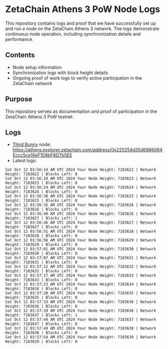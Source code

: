 # ZetaChain Athens 3 PoW Node Logs
This repository contains logs and proof that we have successfully set up and run a node on the ZetaChain Athens 3 network. The logs demonstrate continuous node operation, including synchronization details and performance.

## Contents
- Node setup information
- Synchronization logs with block height details
- Ongoing proof of work logs to verify active participation in the ZetaChain network

## Purpose
This repository serves as documentation and proof of participation in the ZetaChain Athens 3 PoW testnet.

## Logs

- [Third Bunny](https://thirdbunny.xyz/) node: https://athens.explorer.zetachain.com/address/0x225254d35dE666064Eccc5ce16eF1D8bF8D7b5EE
- Latest logs:
```
Sat Oct 12 03:56:14 AM UTC 2024 Your Node Height: 7183622 | Network Height: 7183622 | Blocks Left: 0
Sat Oct 12 03:56:19 AM UTC 2024 Your Node Height: 7183623 | Network Height: 7183623 | Blocks Left: 0
Sat Oct 12 03:56:24 AM UTC 2024 Your Node Height: 7183624 | Network Height: 7183624 | Blocks Left: 0
Sat Oct 12 03:56:30 AM UTC 2024 Your Node Height: 7183625 | Network Height: 7183625 | Blocks Left: 0
Sat Oct 12 03:56:35 AM UTC 2024 Your Node Height: 7183626 | Network Height: 7183626 | Blocks Left: 0
Sat Oct 12 03:56:40 AM UTC 2024 Your Node Height: 7183626 | Network Height: 7183627 | Blocks Left: 1
Sat Oct 12 03:56:46 AM UTC 2024 Your Node Height: 7183627 | Network Height: 7183627 | Blocks Left: 0
Sat Oct 12 03:56:51 AM UTC 2024 Your Node Height: 7183628 | Network Height: 7183628 | Blocks Left: 0
Sat Oct 12 03:56:56 AM UTC 2024 Your Node Height: 7183629 | Network Height: 7183629 | Blocks Left: 0
Sat Oct 12 03:57:01 AM UTC 2024 Your Node Height: 7183630 | Network Height: 7183630 | Blocks Left: 0
Sat Oct 12 03:57:07 AM UTC 2024 Your Node Height: 7183631 | Network Height: 7183631 | Blocks Left: 0
Sat Oct 12 03:57:12 AM UTC 2024 Your Node Height: 7183632 | Network Height: 7183632 | Blocks Left: 0
Sat Oct 12 03:57:17 AM UTC 2024 Your Node Height: 7183633 | Network Height: 7183633 | Blocks Left: 0
Sat Oct 12 03:57:23 AM UTC 2024 Your Node Height: 7183634 | Network Height: 7183634 | Blocks Left: 0
Sat Oct 12 03:57:28 AM UTC 2024 Your Node Height: 7183635 | Network Height: 7183635 | Blocks Left: 0
Sat Oct 12 03:57:33 AM UTC 2024 Your Node Height: 7183636 | Network Height: 7183636 | Blocks Left: 0
Sat Oct 12 03:57:39 AM UTC 2024 Your Node Height: 7183636 | Network Height: 7183637 | Blocks Left: 1
Sat Oct 12 03:57:44 AM UTC 2024 Your Node Height: 7183637 | Network Height: 7183637 | Blocks Left: 0
Sat Oct 12 03:57:49 AM UTC 2024 Your Node Height: 7183638 | Network Height: 7183638 | Blocks Left: 0
Sat Oct 12 03:57:54 AM UTC 2024 Your Node Height: 7183639 | Network Height: 7183639 | Blocks Left: 0
```
